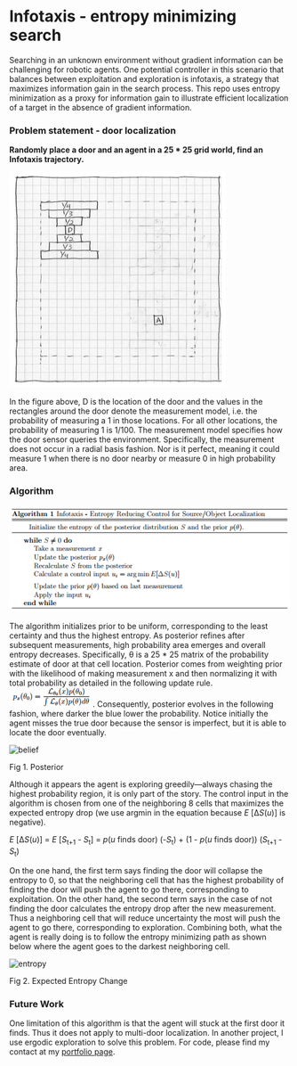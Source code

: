 # Infotaxis - entropy minimizing search

Searching in an unknown environment without gradient information can be challenging
for robotic agents. One potential controller in this scenario that balances between
exploitation and exploration is infotaxis, a strategy that maximizes information
gain in the search process. This repo uses entropy minimization as a proxy for
information gain to illustrate efficient localization of a target in the absence of gradient information.

### Problem statement - door localization

**Randomly place a door and an agent in a 25 * 25 grid world, find an Infotaxis trajectory.**

![problem](images/problem.png)

In the figure above, D is the location of the door and the values in the rectangles
around the door denote the measurement model, i.e. the probability of measuring a 1
in those locations. For all other locations, the probability of measuring 1 is 1/100.
The measurement model specifies how the door sensor queries the environment. Specifically,
the measurement does not occur in a radial basis fashion. Nor is it perfect, meaning it
could measure 1 when there is no door nearby or measure 0 in high probability area.

### Algorithm

![algorithm](images/algorithm.png)

The algorithm initializes prior to be uniform, corresponding to the least certainty
and thus the highest entropy. As posterior refines after subsequent measurements,
high probability area emerges and overall entropy decreases. Specifically, &theta;
is a 25 * 25 matrix of the probability estimate of door at that cell location. Posterior
comes from weighting prior with the likelihood of making measurement x and then normalizing it with total probability as detailed in the following update rule. ![equation](images/update.png) . Consequently, posterior evolves in the following fashion, where darker the blue lower the probability. Notice initially the agent misses the true door because the sensor is imperfect, but it is able to locate the door eventually.

![belief](images/belief.gif)

Fig 1. Posterior

Although it appears the agent is exploring greedily&mdash;always chasing the highest probability region, it is only part of the story. The control input in the algorithm is chosen from one of the neighboring 8 cells that maximizes the expected entropy drop (we use argmin in the equation because *E* [&Delta;*S*(*u*)] is negative).

*E* [&Delta;*S*(*u*)] = *E* [*S*<sub>t+1</sub> - *S*<sub>t</sub>] = *p*(*u* finds door) (-*S*<sub>t</sub>) + (1 - *p*(*u* finds door)) (*S*<sub>t+1</sub> - *S*<sub>t</sub>)

On the one hand, the first term says finding the door will collapse the entropy to 0, so that the neighboring cell that has the highest probability of finding the door will push the agent to go there, corresponding to exploitation. On the other hand, the second term says in the case of not finding the door calculates the entropy drop after the new measurement. Thus a neighboring cell that will reduce uncertainty the most will push the agent to go there, corresponding to exploration. Combining both, what the agent is really doing is to follow the entropy minimizing path as shown below where the agent goes to the darkest neighboring cell.

![entropy](images/entropy.gif)

Fig 2. Expected Entropy Change

### Future Work

One limitation of this algorithm is that the agent will stuck at the first door it finds. Thus it does not apply to multi-door localization. In another project, I use ergodic exploration to solve this problem. For code, please find my contact at my [portfolio page](yanweiw.github.io).

